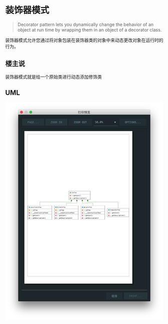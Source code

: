 # 装饰器模式

> Decorator pattern lets you dynamically change the behavior of an object at run time by wrapping them in an object of a decorator class.

装饰器模式允许您通过将对象包装在装饰器类的对象中来动态更改对象在运行时的行为。

## 楼主说

装饰器模式就是给一个原始类进行动态添加修饰类

## UML

![](./uml.png)